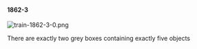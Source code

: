 #### 1862-3
![train-1862-3-0.png](https://github.com/lil-lab/nlvr/raw/master/nlvr/train/images/11/train-1862-3-0.png "train-1862-3-0.png")

There are exactly two grey boxes containing exactly five objects